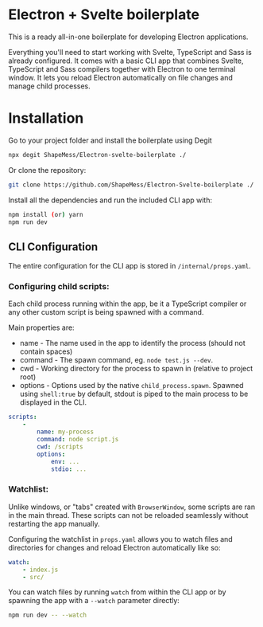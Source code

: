 # Electron + Svelte boilerplate
This is a ready all-in-one boilerplate for developing Electron applications.

Everything you'll need to start working with Svelte, TypeScript and Sass is already configured. 
It comes with a basic CLI app that combines Svelte, TypeScript and Sass compilers together with Electron 
to one terminal window. It lets you reload Electron automatically on file changes and manage
child processes.

# Installation
Go to your project folder and install the boilerplate using Degit
```bash
npx degit ShapeMess/Electron-svelte-boilerplate ./
```
Or clone the repository:

```bash
git clone https://github.com/ShapeMess/Electron-Svelte-boilerplate ./
```
Install all the dependencies and run the included CLI app with:
```bash
npm install (or) yarn 
npm run dev
```

## CLI Configuration

The entire configuration for the CLI app is stored in `/internal/props.yaml`.

### Configuring child scripts:

Each child process running within the app, be it a TypeScript compiler or any other custom script
is being spawned with a command. 

Main properties are:
* name - The name used in the app to identify the process (should not contain spaces)
* command - The spawn command, eg. `node test.js --dev`.
* cwd - Working directory for the process to spawn in (relative to project root)
* options - Options used by the native `child_process.spawn`. Spawned using `shell:true` by default, stdout is piped to the main process to be displayed in the CLI. 
```yaml
scripts:
    -
        name: my-process
        command: node script.js
        cwd: /scripts
        options:
            env: ...
            stdio: ...

```

### Watchlist:
Unlike windows, or "tabs" created with `BrowserWindow`, some scripts are ran in the main thread.
These scripts can not be reloaded seamlessly without restarting the app manually.

Configuring the watchlist in `props.yaml` allows you to watch files and directories for changes
and reload Electron automatically like so:
```yaml
watch:
    - index.js
    - src/

```

You can watch files by running `watch` from within the CLI app or by spawning the app with a `--watch` parameter directly:
```bash
npm run dev -- --watch
```
